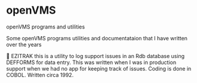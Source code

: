 # openVMS
openVMS programs and utilities

Some openVMS programs utilities and documentataion that I have written over the years

👀 EZITRAK this is a utility to log support issues in an Rdb database using DEFFORMS for data entry. This was written when I was in production support when we had no app for keeping track of issues. Coding is done in COBOL. Written circa 1992.
